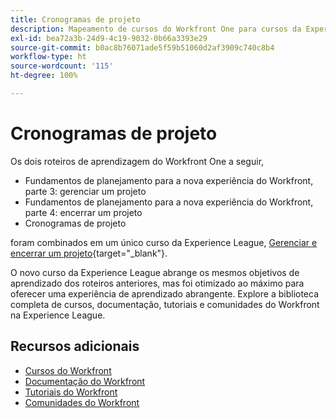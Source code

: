 ```yaml
---
title: Cronogramas de projeto
description: Mapeamento de cursos do Workfront One para cursos da Experience League
exl-id: bea72a3b-24d9-4c19-9032-0b66a3393e29
source-git-commit: b0ac8b76071ade5f59b51060d2af3909c740c8b4
workflow-type: ht
source-wordcount: '115'
ht-degree: 100%

---
```



# Cronogramas de projeto

Os dois roteiros de aprendizagem do Workfront One a seguir,

* Fundamentos de planejamento para a nova experiência do Workfront, parte 3: gerenciar um projeto
* Fundamentos de planejamento para a nova experiência do Workfront, parte 4: encerrar um projeto
* Cronogramas de projeto

foram combinados em um único curso da Experience League, [Gerenciar e encerrar um projeto](https://experienceleague.adobe.com/?recommended=Workfront-U-1-2022.2.planners){target="_blank"}.

O novo curso da Experience League abrange os mesmos objetivos de aprendizado dos roteiros anteriores, mas foi otimizado ao máximo para oferecer uma experiência de aprendizado abrangente.  Explore a biblioteca completa de cursos, documentação, tutoriais e comunidades do Workfront na Experience League.

## Recursos adicionais

* [Cursos do Workfront](https://experienceleague.adobe.com/?lang=pt-BR&amp;Solution=Workfront#courses)
* [Documentação do Workfront](https://experienceleague.adobe.com/docs/workfront.html?lang=pt-BR)
* [Tutoriais do Workfront](https://experienceleague.adobe.com/docs/workfront-learn/tutorials-workfront/home.html?lang=pt-BR)
* [Comunidades do Workfront](https://experienceleaguecommunities.adobe.com/t5/workfront/ct-p/workfront)
